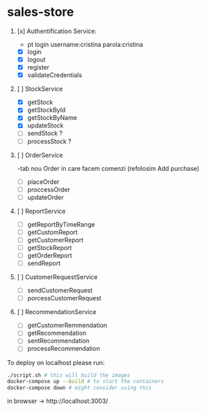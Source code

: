 # sales-store
1. [x] Authentification Service:

    - pt login username:cristina parola:cristina
    - [x] login 
    - [x] logout 
    - [x] register 
    - [x] validateCredentials 
    
2. [ ] StockService
    
    - [x] getStock  
    - [x] getStockById 
    - [x] getStockByName 
    - [x] updateStock 
    - [ ] sendStock ?
    - [ ] processStock ?
    
3. [ ] OrderService

    -tab nou Order in care facem comenzi (refolosim Add purchase)

    - [ ] placeOrder
    - [ ] proccessOrder
    - [ ] updateOrder
    
4. [ ] ReportService
    
    - [ ] getReportByTimeRange
    - [ ] getCustomReport
    - [ ] getCustomerReport
    - [ ] getStockReport
    - [ ] getOrderReport
    - [ ] sendReport
    
5. [ ] CustomerRequestService
    
    - [ ] sendCustomerRequest
    - [ ] porcessCustomerRequest
    
6. [ ] RecommendationService

    - [ ] getCustomerRemmendation
    - [ ] getRecommendation
    - [ ] sentRecommendation
    - [ ] processRecommendation

To deploy on localhost please run:

```bash
./script.sh # this will build the images
docker-compose up --build # to start the containers
docker-compose down # might consider using this
```

in browser -> http://localhost:3003/
